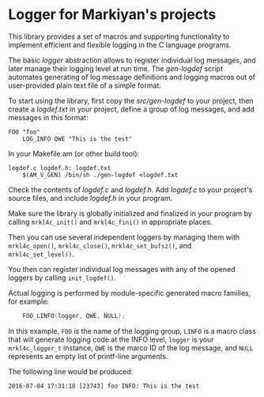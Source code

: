 Logger for Markiyan's projects
==============================

This library provides a set of macros and supporting functionality to
implement efficient and flexible logging in the C language programs.

The basic _logger_ abstraction allows to register individual log messages,
and later manage their logging level at run time.  The _gen-logdef_ script
automates generating of log message definitions and logging macros out of
user-provided plain text file of a simple format.

To start using the library, first copy the _src/gen-logdef_ to your
project, then create a _logdef.txt_ in your project, define a group of log
messages, and add messages in this format:

```text
FOO "foo"
    LOG_INFO QWE "This is the test"
```

In your Makefile.am (or other build tool):
```make
logdef.c logdef.h: logdef.txt
	$(AM_V_GEN) /bin/sh ./gen-logdef <logdef.txt
```

Check the contents of _logdef.c_ and _logdef.h_.  Add _logdef.c_ to your
project's source files, and include _logdef.h_ in your program.


Make sure the library is globally initialized and finalized in your
program by calling `mrkl4c_init()` and `mrkl4c_fini()` in appropriate
places.

Then you can use several independent loggers by managing them with
`mrkl4c_open()`,  `mrkl4c_close()`, `mrkl4c_set_bufsz()`, and
`mrkl4c_set_level()`.


You then can register individual log messages with any of the opened
loggers by calling `init_logdef()`.

Actual logging is performed by module-specific generated macro families,
for example:

```C
    FOO_LINFO(logger, QWE, NULL);
```

In this example, `FOO` is the name of the logging group, `LINFO` is
a macro class that will generate logging code at the INFO level, `logger`
is your `mrkl4c_logger_t` instance, `QWE` is the marco ID of the log
message, and `NULL` represents an empty list of printf-line arguments.

The following line would be produced:

```text
2016-07-04 17:31:18 [23743] foo INFO: This is the test
```

